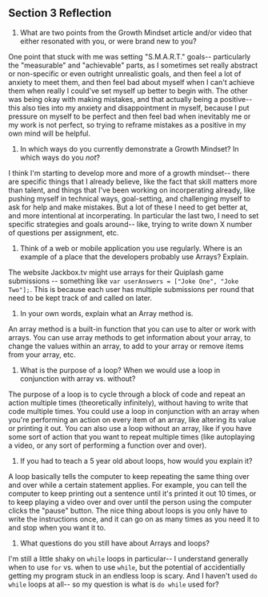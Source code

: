 ## Section 3 Reflection

1. What are two points from the Growth Mindset article and/or video that either resonated with you, or were brand new to you?

One point that stuck with me was setting "S.M.A.R.T." goals-- particularly the "measurable" and "achievable" parts, as I sometimes set really abstract or non-specific or even outright unrealistic goals, and then feel a lot of anxiety to meet them, and then feel bad about myself when I can't achieve them when really I could've set myself up better to begin with. The other was being okay with making mistakes, and that actually being a positive-- this also ties into my anxiety and disappointment in myself, because I put pressure on myself to be perfect and then feel bad when inevitably me or my work is not perfect, so trying to reframe mistakes as a positive in my own mind will be helpful.

1. In which ways do you currently demonstrate a Growth Mindset? In which ways do you _not_?

I think I'm starting to develop more and more of a growth mindset-- there are specific things that I already believe, like the fact that skill matters more than talent, and things that I've been working on incorperating already, like pushing myself in technical ways, goal-setting, and challenging myself to ask for help and make mistakes. But a lot of these I need to get better at, and more intentional at incorperating. In particular the last two, I need to set specific strategies and goals around-- like, trying to write down X number of questions per assignment, etc.

1. Think of a web or mobile application you use regularly. Where is an example of a place that the developers probably use Arrays? Explain.

The website Jackbox.tv might use arrays for their Quiplash game submissions -- something like `var userAnswers = ["Joke One", "Joke Two"];`. This is because each user has multiple submissions per round that need to be kept track of and called on later.

1. In your own words, explain what an Array method is.

An array method is a built-in function that you can use to alter or work with arrays. You can use array methods to get information about your array, to change the values within an array, to add to your array or remove items from your array, etc.

1. What is the purpose of a loop? When we would use a loop in conjunction with array vs. without?

The purpose of a loop is to cycle through a block of code and repeat an action multiple times (theoretically infinitely), without having to write that code multiple times. You could use a loop in conjunction with an array when you're performing an action on every item of an array, like altering its value or printing it out. You can also use a loop without an array, like if you have some sort of action that you want to repeat multiple times (like autoplaying a video, or any sort of performing a function over and over).

1. If you had to teach a 5 year old about loops, how would you explain it?

A loop basically tells the computer to keep repeating the same thing over and over while a certain statement applies. For example, you can tell the computer to keep printing out a sentence until it's printed it out 10 times, or to keep playing a video over and over until the person using the computer clicks the "pause" button. The nice thing about loops is you only have to write the instructions once, and it can go on as many times as you need it to and stop when you want it to.

1. What questions do you still have about Arrays and loops?

I'm still a little shaky on `while` loops in particular-- I understand generally when to use `for` vs. when to use `while`, but the potential of accidentially getting my program stuck in an endless loop is scary. And I haven't used `do while` loops at all-- so my question is what is `do while` used for?
